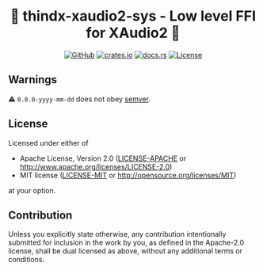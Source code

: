 <center>

# 🦀 thindx-xaudio2-sys - Low level FFI for XAudio2 🦀

[![GitHub](https://img.shields.io/github/stars/MaulingMonkey/thindx-xaudio2.svg?label=GitHub&style=social)](https://github.com/MaulingMonkey/thindx-xaudio2)
[![crates.io](https://img.shields.io/crates/v/thindx-xaudio2-sys.svg)](https://crates.io/crates/thindx-xaudio2-sys)
[![docs.rs](https://img.shields.io/docsrs/thindx-xaudio2-sys)](https://docs.rs/thindx-xaudio2-sys)
[![License](https://img.shields.io/crates/l/thindx-xaudio2-sys.svg)](https://github.com/MaulingMonkey/thindx-xaudio2)

</center>

## Warnings

⚠️ `0.0.0-yyyy-mm-dd` does not obey [semver](https://doc.rust-lang.org/cargo/reference/semver.html).<br>



## License

Licensed under either of

* Apache License, Version 2.0 ([LICENSE-APACHE](LICENSE-APACHE) or <http://www.apache.org/licenses/LICENSE-2.0>)
* MIT license ([LICENSE-MIT](LICENSE-MIT) or <http://opensource.org/licenses/MIT>)

at your option.

## Contribution

Unless you explicitly state otherwise, any contribution intentionally submitted
for inclusion in the work by you, as defined in the Apache-2.0 license, shall be
dual licensed as above, without any additional terms or conditions.
